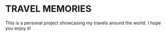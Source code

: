 # TRAVEL MEMORIES
This is a personal project showcasing my travels around the world. I hope you enjoy it! 

